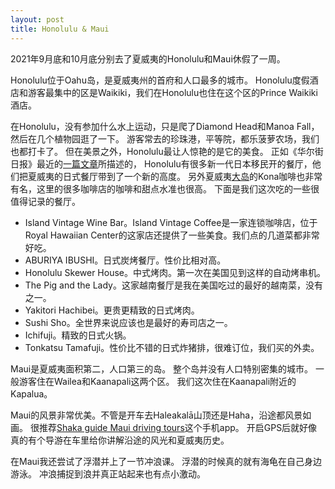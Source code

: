 ```yaml
---
layout: post
title: Honolulu & Maui
---
```


2021年9月底和10月底分别去了夏威夷的Honolulu和Maui休假了一周。

Honolulu位于Oahu岛，是夏威夷州的首府和人口最多的城市。
Honolulu度假酒店和游客最集中的区是Waikiki，我们在Honolulu也住在这个区的Prince Waikiki酒店。

在Honolulu，没有参加什么水上运动，只是爬了Diamond Head和Manoa Fall，然后在几个植物园逛了一下。
游客常去的珍珠港，平等院，都乐菠萝农场，我们也都打卡了。
但在美景之外，Honolulu最让人惊艳的是它的美食。
正如《华尔街日报》最近的[一篇文章](https://www.wsj.com/articles/hawaii-travel-guide-2021-japanese-culture-honolulu-11621946941)所描述的，
Honolulu有很多新一代日本移民开的餐厅，他们把夏威夷的日式餐厅带到了一个新的高度。
另外夏威夷[大岛](/2019/01/09/夏威夷大岛.html)的Kona咖啡也非常有名，这里的很多咖啡店的咖啡和甜点水准也很高。
下面是我们这次吃的一些很值得记录的餐厅。

* Island Vintage Wine Bar。Island Vintage Coffee是一家连锁咖啡店，位于Royal Hawaiian Center的这家店还提供了一些美食。我们点的几道菜都非常好吃。
* ABURIYA IBUSHI。日式炭烤餐厅。性价比相对高。
* Honolulu Skewer House。中式烤肉。第一次在美国见到这样的自动烤串机。
* The Pig and the Lady。这家越南餐厅是我在美国吃过的最好的越南菜，没有之一。
* Yakitori Hachibei。更贵更精致的日式烤肉。
* Sushi Sho。全世界来说应该也是最好的寿司店之一。
* Ichifuji。精致的日式火锅。
* Tonkatsu Tamafuji。性价比不错的日式炸猪排，很难订位，我们买的外卖。

Maui是夏威夷面积第二，人口第三的岛。
整个岛并没有人口特别密集的城市。
一般游客住在Wailea和Kaanapali这两个区。
我们这次住在Kaanapali附近的Kapalua。

Maui的风景非常优美。不管是开车去Haleakalā山顶还是Haha，沿途都风景如画。
很推荐[Shaka guide Maui driving tours](https://www.shakaguide.com/islands/3/maui/tours)这个手机app。
开启GPS后就好像真的有个导游在车里给你讲解沿途的风光和夏威夷历史。

在Maui我还尝试了浮潜并上了一节冲浪课。
浮潜的时候真的就有海龟在自己身边游泳。
冲浪捕捉到浪并真正站起来也有点小激动。


